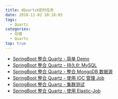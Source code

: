 ```yaml
---
title: 《Quartz》定时任务
date: 2018-11-02 10:18:03
tags:
  - Quartz
categories:
  - 后端
  - Quartz
top: true
---
```


- [SpringBoot 整合 Quartz - 简单 Demo](</2018/11/01/后端/Quartz/SpringBoot整合Quartz(一)/index.html>)
- [SpringBoot 整合 Quartz - 持久化 MySQL](</2018/11/01/后端/Quartz/SpringBoot整合Quartz(二)/index.html>)
- [SpringBoot 整合 Quartz - 整合 MongoDB 数据源](</2018/11/01/后端/Quartz/SpringBoot整合Quartz(三)/index.html>)
- [SpringBoot 整合 Quartz - 使用 IOC 管理 Job](</2018/11/01/后端/Quartz/SpringBoot整合Quartz(四)/index.html>)
- [SpringBoot 整合 Quartz - 集群测试](</2018/11/01/后端/Quartz/SpringBoot整合Quartz(五)/index.html>)
- [SpringBoot 整合 Quartz - 使用 Elastic-Job](</2018/11/01/后端/Quartz/SpringBoot整合Quartz(六)/index.html>)
